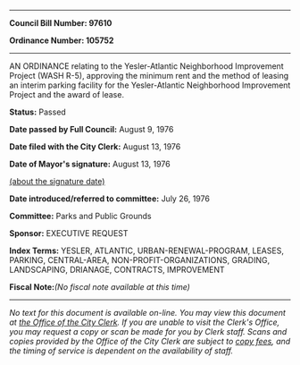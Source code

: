 

********

**Council Bill Number: 97610**
   
**Ordinance Number: 105752**
********

 AN ORDINANCE relating to the Yesler-Atlantic Neighborhood Improvement Project (WASH R-5), approving the minimum rent and the method of leasing an interim parking facility for the Yesler-Atlantic Neighborhood Improvement Project and the award of lease.

**Status:** Passed
   
**Date passed by Full Council:** August 9, 1976
   
**Date filed with the City Clerk:** August 13, 1976
   
**Date of Mayor's signature:** August 13, 1976
   
[(about the signature date)](/~public/approvaldate.htm)
   
   
   
**Date introduced/referred to committee:** July 26, 1976
   
**Committee:** Parks and Public Grounds
   
**Sponsor:** EXECUTIVE REQUEST
   
   
**Index Terms:** YESLER, ATLANTIC, URBAN-RENEWAL-PROGRAM, LEASES, PARKING, CENTRAL-AREA, NON-PROFIT-ORGANIZATIONS, GRADING, LANDSCAPING, DRIANAGE, CONTRACTS, IMPROVEMENT

**Fiscal Note:**_(No fiscal note available at this time)_
********

_No text for this document is available on-line. You may view this document at [the Office of the City Clerk](http://www.seattle.gov/leg/clerk/contactUs.htm). If you are unable to visit the Clerk's Office, you may request a copy or scan be made for you by Clerk staff. Scans and copies provided by the Office of the City Clerk are subject to [copy fees](http://clerk.seattle.gov/~public/clerkfees.htm), and the timing of service is dependent on the availability of staff._

